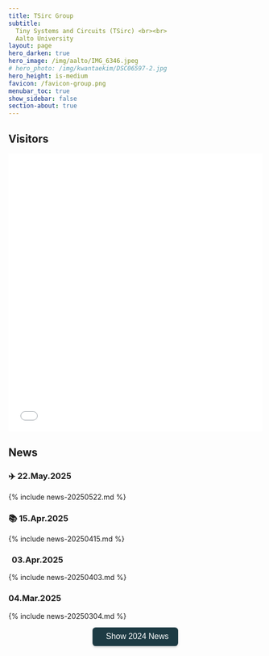 ```yaml
---
title: TSirc Group
subtitle:
  Tiny Systems and Circuits (TSirc) <br><br>
  Aalto University
layout: page
hero_darken: true
hero_image: /img/aalto/IMG_6346.jpeg
# hero_photo: /img/kwantaekim/DSC06597-2.jpg
hero_height: is-medium
favicon: /favicon-group.png
menubar_toc: true
show_sidebar: false
section-about: true
---
```


<style>
/* TOC */
.contents {position: sticky; top: 10%;}

/* News */
details > summary {list-style: none; cursor: pointer; font-size: 1.2em; font-weight: bold;}
details > summary::-webkit-details-marker {display: none;}
details > summary::marker {display: none;}

/* News Button */
.btn-show-2024 {
  display: inline-flex;
  align-items: center;
  gap: 0.5em;
  padding: 0.6em 1.2em;
  font-size: 1rem;
  color: #ffffff;
  background-color: #1d3b44; /* same approx. dark teal */
  border: none;
  border-radius: 0.4em;
  cursor: pointer;
  transition: background-color 0.3s ease;
  box-shadow: 0 2px 5px rgba(0,0,0,0.15);
}

.btn-show-2024:hover {
  background-color: #22474f; /* slightly different teal for hover */
}

/* Less bright outline for focus/active */
.btn-show-2024:focus,
.btn-show-2024:active {
  outline: 2px solid #2fa093; /* a more subdued teal */
  outline-offset: 2px;
}
</style>

<link href="{{ site.base_url }}/emoji.css" rel="stylesheet" type='text/css'>
<link rel='stylesheet' href='https://cdn-uicons.flaticon.com/2.6.0/uicons-regular-straight/css/uicons-regular-straight.css'>

## Visitors

<iframe src="{{ site.base_url }}/visitor_overlay.html" width="100%" height="550" style="padding: 0; margin: 0; border: none;"></iframe>

## News

### ✈️ 22.May.2025

{% include news-20250522.md %}

### 📚 15.Apr.2025

{% include news-20250415.md %}

### <span style="margin-right: 0.2em;"></span><i class="fa-solid fa-user-tie fa-lg"></i><span style="margin-right: 0.2em;"></span> 03.Apr.2025

{% include news-20250403.md %}

### <i class="fa-regular fa-handshake fa-lg"></i> 04.Mar.2025

{% include news-20250304.md %}

<!-- Old News -->

<div style="text-align: center; margin: 1em 0;">
  <button id="toggle-2024-news-btn" class="btn-show-2024" onclick="toggle2024News()">
    <i class="fa-solid fa-newspaper"></i>
    Show 2024 News
  </button>
</div>
<br><br><br>

<div id="older-news-container"></div>

<script>
  let news2024Html = null;  // cache for the fetched content
  let showing2024 = false;  // track whether 2024 news is currently visible

  function toggle2024News() {
    const btn = document.getElementById('toggle-2024-news-btn');
    const container = document.getElementById('older-news-container');

    // If currently hidden, show it
    if (!showing2024) {
      // If we've already fetched it before, just re-inject
      if (news2024Html !== null) {
        container.innerHTML = news2024Html;
        showing2024 = true;
        btn.innerHTML = '<i class="fa-solid fa-newspaper"></i> Hide 2024 News';
      } else {
        // First time fetch
        btn.disabled = true;
        fetch('/news-2024.html')
          .then(response => {
            if (!response.ok) {
              throw new Error('Network response was not ok');
            }
            return response.text();
          })
          .then(html => {
            news2024Html = html;       // cache the result
            container.innerHTML = html; 
            showing2024 = true;
            btn.disabled = false;
            btn.innerHTML = '<i class="fa-solid fa-newspaper"></i> Hide 2024 News';
          })
          .catch(error => {
            console.error('Error fetching 2024 news:', error);
            btn.disabled = false;
          });
      }
    } 
    // If currently shown, hide it
    else {
      container.innerHTML = '';
      showing2024 = false;
      btn.innerHTML = '<i class="fa-solid fa-newspaper"></i> Show 2024 News';
    }
  }
</script>

